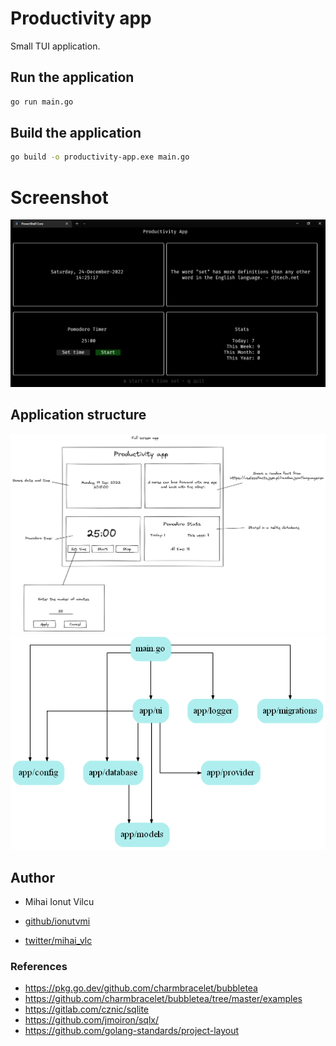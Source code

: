 
# Productivity app

Small TUI application.

## Run the application

```sh
go run main.go
```

## Build the application

```sh
go build -o productivity-app.exe main.go
```

# Screenshot

![](./docs/screenshot.png)


## Application structure

![](./docs/structure.excalidraw.png)
![](./docs/local-project-graph.png)

## Author

- Mihai Ionut Vilcu

- [github/ionutvmi](https://github.com/ionutvmi)
- [twitter/mihai_vlc](http://twitter.com/mihai_vlc)

### References

- https://pkg.go.dev/github.com/charmbracelet/bubbletea
- https://github.com/charmbracelet/bubbletea/tree/master/examples
- https://gitlab.com/cznic/sqlite
- https://github.com/jmoiron/sqlx/
- https://github.com/golang-standards/project-layout

